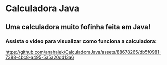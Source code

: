 # Calculadora Java
## Uma calculadora muito fofinha feita em Java!
### Assista o vídeo para visualizar como funciona a calculadora:
https://github.com/anahaiek/CalculadoraJava/assets/88678265/db5f0981-7388-4bc8-a495-5a5a20dd13a6

